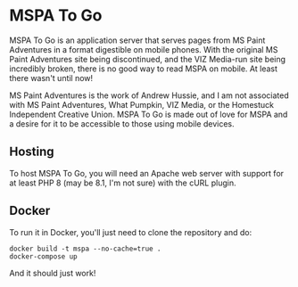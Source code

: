 # MSPA To Go

MSPA To Go is an application server that serves pages from MS Paint Adventures in a format
digestible on mobile phones. With the original MS Paint Adventures site being discontinued,
and the VIZ Media-run site being incredibly broken, there is no good way to read MSPA on mobile.
At least there wasn't until now!

MS Paint Adventures is the work of Andrew Hussie, and I am not associated with MS Paint Adventures,
What Pumpkin, VIZ Media, or the Homestuck Independent Creative Union. MSPA To Go is made out of love
for MSPA and a desire for it to be accessible to those using mobile devices.

## Hosting
To host MSPA To Go, you will need an Apache web server with support for at least PHP 8 (may be 8.1, I'm
not sure) with the cURL plugin.

## Docker
To run it in Docker, you'll just need to clone the repository and do:

```
docker build -t mspa --no-cache=true .
docker-compose up
```

And it should just work!
